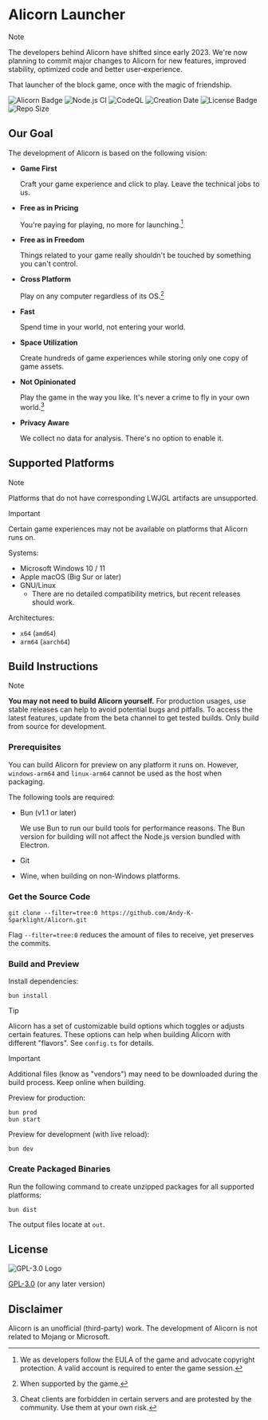 # Alicorn Launcher

> [!NOTE]
> The developers behind Alicorn have shifted since early 2023.
> We're now planning to commit major changes to Alicorn for new features, improved stability,
> optimized code and better user-experience.

That launcher of the block game, once with the magic of friendship.

![Alicorn Badge](https://img.shields.io/badge/Alicorn-2.x-df307f)
![Node.js CI](https://github.com/Andy-K-Sparklight/Alicorn/actions/workflows/build.yml/badge.svg)
![CodeQL](https://github.com/Andy-K-Sparklight/Alicorn/actions/workflows/codeql.yml/badge.svg)
![Creation Date](https://img.shields.io/github/created-at/Andy-K-Sparklight/Alicorn?label=since)
![License Badge](https://img.shields.io/github/license/Andy-K-Sparklight/Alicorn)
![Repo Size](https://img.shields.io/github/repo-size/Andy-K-Sparklight/Alicorn)

## Our Goal

The development of Alicorn is based on the following vision:

- **Game First**

  Craft your game experience and click to play. Leave the technical jobs to us.

- **Free as in Pricing**

  You're paying for playing, no more for launching.[^1]

- **Free as in Freedom**

  Things related to your game really shouldn't be touched by something you can't control.

- **Cross Platform**

  Play on any computer regardless of its OS.[^2]

- **Fast**

  Spend time in your world, not entering your world.

- **Space Utilization**

  Create hundreds of game experiences while storing only one copy of game assets.

- **Not Opinionated**

  Play the game in the way you like. It's never a crime to fly in your own world.[^3]

- **Privacy Aware**

  We collect no data for analysis. There's no option to enable it.

## Supported Platforms

> [!NOTE]
> Platforms that do not have corresponding LWJGL artifacts are unsupported.

> [!IMPORTANT]
> Certain game experiences may not be available on platforms that Alicorn runs on.

Systems:

- Microsoft Windows 10 / 11
- Apple macOS (Big Sur or later)
- GNU/Linux
    - There are no detailed compatibility metrics, but recent releases should work.

Architectures:

- `x64` (`amd64`)
- `arm64` (`aarch64`)

## Build Instructions

> [!NOTE]
> **You may not need to build Alicorn yourself.**
> For production usages, use stable releases can help to avoid potential bugs and pitfalls.
> To access the latest features, update from the beta channel to get tested builds.
> Only build from source for development.

### Prerequisites

You can build Alicorn for preview on any platform it runs on.
However, `windows-arm64` and `linux-arm64` cannot be used as the host when packaging.

The following tools are required:

- Bun (v1.1 or later)

  We use Bun to run our build tools for performance reasons.
  The Bun version for building will not affect the Node.js version bundled with Electron.

- Git

- Wine, when building on non-Windows platforms.

### Get the Source Code

```shell
git clone --filter=tree:0 https://github.com/Andy-K-Sparklight/Alicorn.git
```

Flag `--filter=tree:0` reduces the amount of files to receive, yet preserves the commits.

### Build and Preview

Install dependencies:

```shell
bun install
```

> [!TIP]
> Alicorn has a set of customizable build options which toggles or adjusts certain features.
> These options can help when building Alicorn with different "flavors".
> See `config.ts` for details.

> [!IMPORTANT]
> Additional files (know as "vendors") may need to be downloaded during the build process.
> Keep online when building.

Preview for production:

```shell
bun prod
bun start
```

Preview for development (with live reload):

```shell
bun dev
```

### Create Packaged Binaries

Run the following command to create unzipped packages for all supported platforms:

```shell
bun dist
```

The output files locate at `out`.

## License

![GPL-3.0 Logo](https://www.gnu.org/graphics/gplv3-or-later.png)

[GPL-3.0](https://www.gnu.org/licenses/gpl-3.0.html) (or any later version)

## Disclaimer

Alicorn is an unofficial (third-party) work. The development of Alicorn is not related to Mojang or Microsoft.

[^1]: We as developers follow the EULA of the game and advocate copyright protection.
A valid account is required to enter the game session.

[^2]: When supported by the game.

[^3]: Cheat clients are forbidden in certain servers and are protested by the community. Use them at your own risk.
